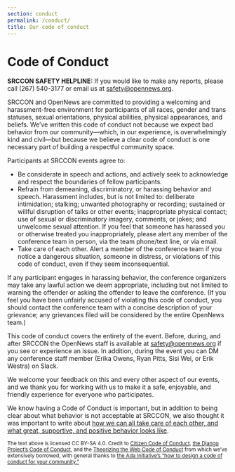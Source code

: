 ```yaml
---
section: conduct
permalink: /conduct/
title: Our code of conduct
---
```


# Code of Conduct

**SRCCON SAFETY HELPLINE:** If you would like to make any reports, please call (267) 540-3177‬ or email us at [safety@opennews.org](mailto:safety@opennews.org).

SRCCON and OpenNews are committed to providing a welcoming and harassment-free environment for participants of all races, gender and trans statuses, sexual orientations, physical abilities, physical appearances, and beliefs. We&rsquo;ve written this code of conduct not because we expect bad behavior from our community&mdash;which, in our experience, is overwhelmingly kind and civil&mdash;but because we believe a clear code of conduct is one necessary part of building a respectful community space.

Participants at SRCCON events agree to:

* Be considerate in speech and actions, and actively seek to acknowledge and respect the boundaries of fellow participants.
* Refrain from demeaning, discriminatory, or harassing behavior and speech. Harassment includes, but is not limited to: deliberate intimidation; stalking; unwanted photography or recording; sustained or willful disruption of talks or other events; inappropriate physical contact; use of sexual or discriminatory imagery, comments, or jokes; and unwelcome sexual attention. If you feel that someone has harassed you or otherwise treated you inappropriately, please alert any member of the conference team in person, via the team phone/text line, or via email.
* Take care of each other. Alert a member of the conference team if you notice a dangerous situation, someone in distress, or violations of this code of conduct, even if they seem inconsequential.

If any participant engages in harassing behavior, the conference organizers may take any lawful action we deem appropriate, including but not limited to warning the offender or asking the offender to leave the conference. (If you feel you have been unfairly accused of violating this code of conduct, you should contact the conference team with a concise description of your grievance; any grievances filed will be considered by the entire OpenNews team.)

This code of conduct covers the entirety of the event. Before, during, and after SRCCON the OpenNews staff is available at  [safety@opennews.org](mailto:safety@opennews.org) if you see or experience an issue. In addition, during the event you can DM any conference staff member (Erika Owens, Ryan Pitts, Sisi Wei, or Erik Westra) on Slack.

We welcome your feedback on this and every other aspect of our events, and we thank you for working with us to make it a safe, enjoyable, and friendly experience for everyone who participates.

We know having a Code of Conduct is important, but in addition to being clear about what behavior is not acceptable at SRCCON, we also thought it was important to write about [how we can all take care of each other, and what great, supportive, and positive behavior looks like](/support).

<small>The text above is licensed CC BY-SA 4.0. Credit to [Citizen Code of Conduct](http://citizencodeofconduct.org/), [the Django Project&rsquo;s Code of Conduct](https://www.djangoproject.com/conduct/), and the [Theorizing the Web Code of Conduct](http://theorizingtheweb.tumblr.com/post/79357700249/anti-harassment-statement) from which we&rsquo;ve extensively borrowed, with general thanks to [the Ada Initiative&rsquo;s &ldquo;how to design a code of conduct for your community.&rdquo;](https://adainitiative.org/2014/02/howto-design-a-code-of-conduct-for-your-community/)</small>